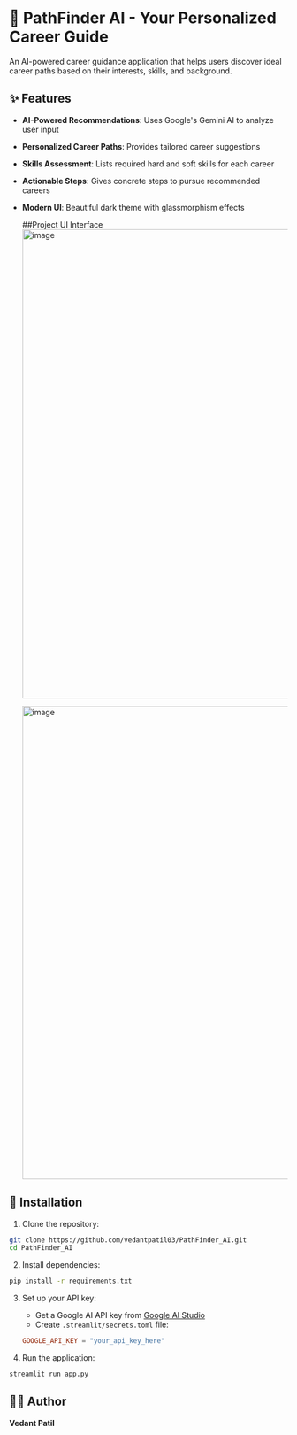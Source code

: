 # 🎯 PathFinder AI - Your Personalized Career Guide

An AI-powered career guidance application that helps users discover ideal career paths based on their interests, skills, and background.

## ✨ Features

- **AI-Powered Recommendations**: Uses Google's Gemini AI to analyze user input
- **Personalized Career Paths**: Provides tailored career suggestions
- **Skills Assessment**: Lists required hard and soft skills for each career
- **Actionable Steps**: Gives concrete steps to pursue recommended careers
- **Modern UI**: Beautiful dark theme with glassmorphism effects

  ##Project UI Interface
  <img width="1868" height="848" alt="image" src="https://github.com/user-attachments/assets/5bca5df7-a5f3-47a4-b606-6e166c655328" />

  <img width="1831" height="855" alt="image" src="https://github.com/user-attachments/assets/f5c9c930-7c58-4781-bf65-ec2d63f3dff9" />




## 🚀 Installation

1. Clone the repository:
```bash
git clone https://github.com/vedantpatil03/PathFinder_AI.git
cd PathFinder_AI
```

2. Install dependencies:
```bash
pip install -r requirements.txt
```

3. Set up your API key:
   - Get a Google AI API key from [Google AI Studio](https://makersuite.google.com/app/apikey)
   - Create `.streamlit/secrets.toml` file:
   ```toml
   GOOGLE_API_KEY = "your_api_key_here"
   ```

4. Run the application:
```bash
streamlit run app.py
```

## 👨‍💻 Author

**Vedant Patil**


